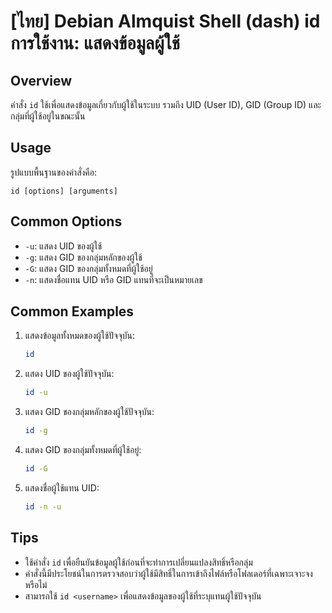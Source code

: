 # [ไทย] Debian Almquist Shell (dash) id การใช้งาน: แสดงข้อมูลผู้ใช้

## Overview
คำสั่ง `id` ใช้เพื่อแสดงข้อมูลเกี่ยวกับผู้ใช้ในระบบ รวมถึง UID (User ID), GID (Group ID) และกลุ่มที่ผู้ใช้อยู่ในขณะนั้น

## Usage
รูปแบบพื้นฐานของคำสั่งคือ:

```
id [options] [arguments]
```

## Common Options
- `-u`: แสดง UID ของผู้ใช้
- `-g`: แสดง GID ของกลุ่มหลักของผู้ใช้
- `-G`: แสดง GID ของกลุ่มทั้งหมดที่ผู้ใช้อยู่
- `-n`: แสดงชื่อแทน UID หรือ GID แทนที่จะเป็นหมายเลข

## Common Examples
1. แสดงข้อมูลทั้งหมดของผู้ใช้ปัจจุบัน:
   ```sh
   id
   ```

2. แสดง UID ของผู้ใช้ปัจจุบัน:
   ```sh
   id -u
   ```

3. แสดง GID ของกลุ่มหลักของผู้ใช้ปัจจุบัน:
   ```sh
   id -g
   ```

4. แสดง GID ของกลุ่มทั้งหมดที่ผู้ใช้อยู่:
   ```sh
   id -G
   ```

5. แสดงชื่อผู้ใช้แทน UID:
   ```sh
   id -n -u
   ```

## Tips
- ใช้คำสั่ง `id` เพื่อยืนยันข้อมูลผู้ใช้ก่อนที่จะทำการเปลี่ยนแปลงสิทธิ์หรือกลุ่ม
- คำสั่งนี้มีประโยชน์ในการตรวจสอบว่าผู้ใช้มีสิทธิ์ในการเข้าถึงไฟล์หรือโฟลเดอร์ที่เฉพาะเจาะจงหรือไม่
- สามารถใช้ `id <username>` เพื่อแสดงข้อมูลของผู้ใช้ที่ระบุแทนผู้ใช้ปัจจุบัน